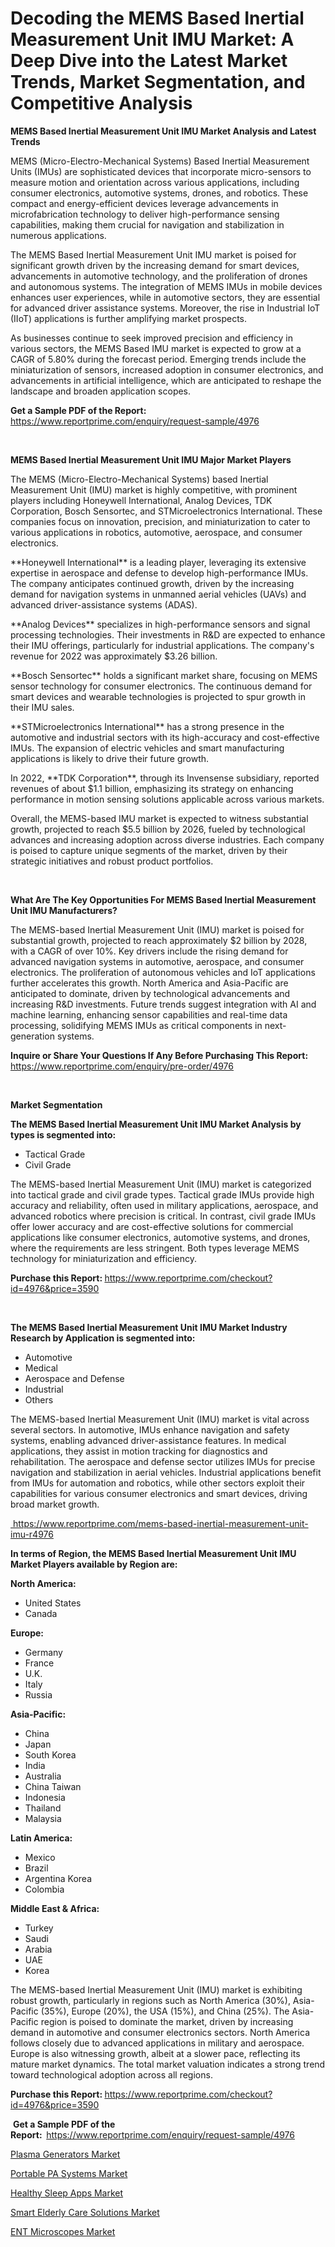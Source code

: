 <p><h1>Decoding the MEMS Based Inertial Measurement Unit IMU Market: A Deep Dive into the Latest Market Trends, Market Segmentation, and Competitive Analysis</h1></p><p><strong>MEMS Based Inertial Measurement Unit IMU Market Analysis and Latest Trends</strong></p>
<p><p>MEMS (Micro-Electro-Mechanical Systems) Based Inertial Measurement Units (IMUs) are sophisticated devices that incorporate micro-sensors to measure motion and orientation across various applications, including consumer electronics, automotive systems, drones, and robotics. These compact and energy-efficient devices leverage advancements in microfabrication technology to deliver high-performance sensing capabilities, making them crucial for navigation and stabilization in numerous applications.</p><p>The MEMS Based Inertial Measurement Unit IMU market is poised for significant growth driven by the increasing demand for smart devices, advancements in automotive technology, and the proliferation of drones and autonomous systems. The integration of MEMS IMUs in mobile devices enhances user experiences, while in automotive sectors, they are essential for advanced driver assistance systems. Moreover, the rise in Industrial IoT (IIoT) applications is further amplifying market prospects.</p><p>As businesses continue to seek improved precision and efficiency in various sectors, the MEMS Based IMU market is expected to grow at a CAGR of 5.80% during the forecast period. Emerging trends include the miniaturization of sensors, increased adoption in consumer electronics, and advancements in artificial intelligence, which are anticipated to reshape the landscape and broaden application scopes.</p></p>
<p><strong>Get a Sample PDF of the Report:&nbsp;</strong> <a href="https://www.reportprime.com/enquiry/request-sample/4976?utm_campaign=1581&utm_medium=2&utm_source=Github&utm_content=ia&utm_term=27112024&utm_id=mems-based-inertial-measurement-unit-imu">https://www.reportprime.com/enquiry/request-sample/4976</a></p>
<p>&nbsp;</p>
<p><strong>MEMS Based Inertial Measurement Unit IMU Major Market Players</strong></p>
<p><p>The MEMS (Micro-Electro-Mechanical Systems) based Inertial Measurement Unit (IMU) market is highly competitive, with prominent players including Honeywell International, Analog Devices, TDK Corporation, Bosch Sensortec, and STMicroelectronics International. These companies focus on innovation, precision, and miniaturization to cater to various applications in robotics, automotive, aerospace, and consumer electronics.</p><p>**Honeywell International** is a leading player, leveraging its extensive expertise in aerospace and defense to develop high-performance IMUs. The company anticipates continued growth, driven by the increasing demand for navigation systems in unmanned aerial vehicles (UAVs) and advanced driver-assistance systems (ADAS).</p><p>**Analog Devices** specializes in high-performance sensors and signal processing technologies. Their investments in R&D are expected to enhance their IMU offerings, particularly for industrial applications. The company's revenue for 2022 was approximately $3.26 billion.</p><p>**Bosch Sensortec** holds a significant market share, focusing on MEMS sensor technology for consumer electronics. The continuous demand for smart devices and wearable technologies is projected to spur growth in their IMU sales.</p><p>**STMicroelectronics International** has a strong presence in the automotive and industrial sectors with its high-accuracy and cost-effective IMUs. The expansion of electric vehicles and smart manufacturing applications is likely to drive their future growth.</p><p>In 2022, **TDK Corporation**, through its Invensense subsidiary, reported revenues of about $1.1 billion, emphasizing its strategy on enhancing performance in motion sensing solutions applicable across various markets.</p><p>Overall, the MEMS-based IMU market is expected to witness substantial growth, projected to reach $5.5 billion by 2026, fueled by technological advances and increasing adoption across diverse industries. Each company is poised to capture unique segments of the market, driven by their strategic initiatives and robust product portfolios.</p></p>
<p>&nbsp;</p>
<p><strong>What Are The Key Opportunities For MEMS Based Inertial Measurement Unit IMU Manufacturers?</strong></p>
<p><p>The MEMS-based Inertial Measurement Unit (IMU) market is poised for substantial growth, projected to reach approximately $2 billion by 2028, with a CAGR of over 10%. Key drivers include the rising demand for advanced navigation systems in automotive, aerospace, and consumer electronics. The proliferation of autonomous vehicles and IoT applications further accelerates this growth. North America and Asia-Pacific are anticipated to dominate, driven by technological advancements and increasing R&D investments. Future trends suggest integration with AI and machine learning, enhancing sensor capabilities and real-time data processing, solidifying MEMS IMUs as critical components in next-generation systems.</p></p>
<p><strong>Inquire or Share Your Questions If Any Before Purchasing This Report:</strong> <a href="https://www.reportprime.com/enquiry/pre-order/4976?utm_campaign=1581&utm_medium=2&utm_source=Github&utm_content=ia&utm_term=27112024&utm_id=mems-based-inertial-measurement-unit-imu">https://www.reportprime.com/enquiry/pre-order/4976</a></p>
<p>&nbsp;</p>
<p><strong>Market Segmentation</strong></p>
<p><strong>The MEMS Based Inertial Measurement Unit IMU Market Analysis by types is segmented into:</strong></p>
<p><ul><li>Tactical Grade</li><li>Civil Grade</li></ul></p>
<p><p>The MEMS-based Inertial Measurement Unit (IMU) market is categorized into tactical grade and civil grade types. Tactical grade IMUs provide high accuracy and reliability, often used in military applications, aerospace, and advanced robotics where precision is critical. In contrast, civil grade IMUs offer lower accuracy and are cost-effective solutions for commercial applications like consumer electronics, automotive systems, and drones, where the requirements are less stringent. Both types leverage MEMS technology for miniaturization and efficiency.</p></p>
<p><strong>Purchase this Report:&nbsp;</strong><a href="https://www.reportprime.com/checkout?id=4976&price=3590&utm_campaign=1581&utm_medium=2&utm_source=Github&utm_content=ia&utm_term=27112024&utm_id=mems-based-inertial-measurement-unit-imu">https://www.reportprime.com/checkout?id=4976&price=3590</a></p>
<p>&nbsp;</p>
<p><strong>The MEMS Based Inertial Measurement Unit IMU Market Industry Research by Application is segmented into:</strong></p>
<p><ul><li>Automotive​</li><li>Medical​</li><li>Aerospace and Defense</li><li>Industrial</li><li>Others</li></ul></p>
<p><p>The MEMS-based Inertial Measurement Unit (IMU) market is vital across several sectors. In automotive, IMUs enhance navigation and safety systems, enabling advanced driver-assistance features. In medical applications, they assist in motion tracking for diagnostics and rehabilitation. The aerospace and defense sector utilizes IMUs for precise navigation and stabilization in aerial vehicles. Industrial applications benefit from IMUs for automation and robotics, while other sectors exploit their capabilities for various consumer electronics and smart devices, driving broad market growth.</p></p>
<p><a href="https://www.reportprime.com/mems-based-inertial-measurement-unit-imu-r4976?utm_campaign=1581&utm_medium=2&utm_source=Github&utm_content=ia&utm_term=27112024&utm_id=mems-based-inertial-measurement-unit-imu">&nbsp;https://www.reportprime.com/mems-based-inertial-measurement-unit-imu-r4976</a></p>
<p><strong>In terms of Region, the MEMS Based Inertial Measurement Unit IMU Market Players available by Region are:</strong></p>
<p>
    <p> <strong> North America: </strong>
        <ul>
            <li>United States</li>
            <li>Canada</li>
        </ul>
        </p> 
    <p> <strong> Europe: </strong>
        <ul>
            <li>Germany</li>
            <li>France</li>
            <li>U.K.</li>
            <li>Italy</li>
            <li>Russia</li>
        </ul>
        </p> 
    <p> <strong> Asia-Pacific: </strong>
        <ul>
            <li>China</li>
            <li>Japan</li>
            <li>South Korea</li>
            <li>India</li>
            <li>Australia</li>
            <li>China Taiwan</li>
            <li>Indonesia</li>
            <li>Thailand</li>
            <li>Malaysia</li>
        </ul>
        </p> 
    <p> <strong> Latin America: </strong>
        <ul>
            <li>Mexico</li>
            <li>Brazil</li>
            <li>Argentina Korea</li>
            <li>Colombia</li>
        </ul>
        </p> 
    <p> <strong> Middle East & Africa: </strong>
        <ul>
            <li>Turkey</li>
            <li>Saudi</li>
            <li>Arabia</li>
            <li>UAE</li>
            <li>Korea</li>
        </ul>
    </p>
    </p>
<p><p>The MEMS-based Inertial Measurement Unit (IMU) market is exhibiting robust growth, particularly in regions such as North America (30%), Asia-Pacific (35%), Europe (20%), the USA (15%), and China (25%). The Asia-Pacific region is poised to dominate the market, driven by increasing demand in automotive and consumer electronics sectors. North America follows closely due to advanced applications in military and aerospace. Europe is also witnessing growth, albeit at a slower pace, reflecting its mature market dynamics. The total market valuation indicates a strong trend toward technological adoption across all regions.</p></p>
<p><strong>Purchase this Report: </strong><a href="https://www.reportprime.com/checkout?id=4976&price=3590&utm_campaign=1581&utm_medium=2&utm_source=Github&utm_content=ia&utm_term=27112024&utm_id=mems-based-inertial-measurement-unit-imu">https://www.reportprime.com/checkout?id=4976&price=3590</a></p>
<p>&nbsp;<strong>Get a Sample PDF of the Report:&nbsp;&nbsp;</strong><a href="https://www.reportprime.com/enquiry/request-sample/4976?utm_campaign=1581&utm_medium=2&utm_source=Github&utm_content=ia&utm_term=27112024&utm_id=mems-based-inertial-measurement-unit-imu">https://www.reportprime.com/enquiry/request-sample/4976</a></p>
<p><strong></strong></p>
<p><p><a href="https://www.linkedin.com/pulse/plasma-generators-market-drivers-challenges-forecast-2024-2031-r2zce?utm_campaign=1581&utm_medium=2&utm_source=Github&utm_content=ia&utm_term=27112024&utm_id=mems-based-inertial-measurement-unit-imu">Plasma Generators Market</a></p><p><a href="https://www.linkedin.com/pulse/cumulative-effect-latest-trendss-disrupted-portable-pa-systems-ua8pe?utm_campaign=1581&utm_medium=2&utm_source=Github&utm_content=ia&utm_term=27112024&utm_id=mems-based-inertial-measurement-unit-imu">Portable PA Systems Market</a></p><p><a href="https://issuu.com/reportprime-2/docs/healthy-sleep-apps-market-size-2030_b960c26c2abd68?utm_campaign=1581&utm_medium=2&utm_source=Github&utm_content=ia&utm_term=27112024&utm_id=mems-based-inertial-measurement-unit-imu">Healthy Sleep Apps Market</a></p><p><a href="https://issuu.com/reportprime-2/docs/smart-elderly-care-solutions-market_a12ab4148b1da0?utm_campaign=1581&utm_medium=2&utm_source=Github&utm_content=ia&utm_term=27112024&utm_id=mems-based-inertial-measurement-unit-imu">Smart Elderly Care Solutions Market</a></p><p><a href="https://www.linkedin.com/pulse/whats-driving-ent-microscopes-market-boom-key-growth-drivers-bjw0e?utm_campaign=1581&utm_medium=2&utm_source=Github&utm_content=ia&utm_term=27112024&utm_id=mems-based-inertial-measurement-unit-imu">ENT Microscopes Market</a></p></p>